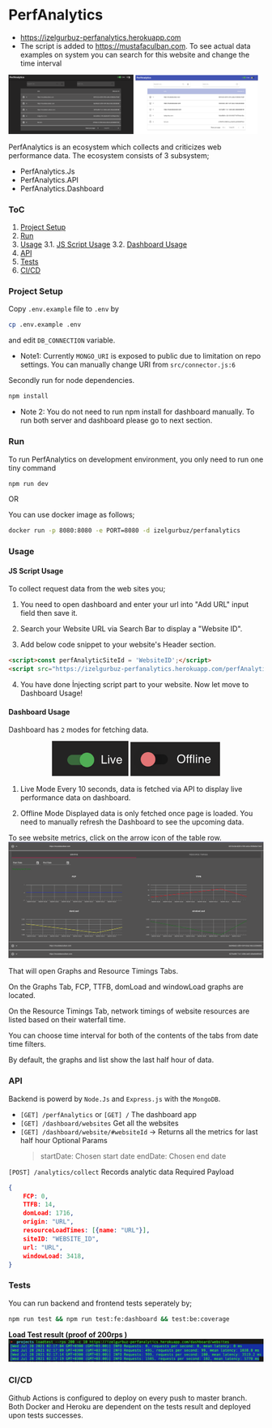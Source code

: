 # PerfAnalytics

- https://izelgurbuz-perfanalytics.herokuapp.com
- The script is added to https://mustafaculban.com. To see actual data examples on system you can search for this website and change the time interval 

<p float="left">
  <img src="images/dark.png?raw=true" width="49%" />
  <img src="images/light.png?raw=true" width="48%" /> 
</p>


PerfAnalytics is an ecosystem which collects and criticizes web performance data. The ecosystem consists
of 3 subsystem;

- PerfAnalytics.Js
- PerfAnalytics.API
- PerfAnalytics.Dashboard

### ToC

1. [Project Setup](#project-setup)
2. [Run](#run)
3. [Usage](#usage)
3.1. [JS Script Usage](#script-usage)
3.2. [Dashboard Usage](#dashboard-usage)
4. [API](#api)
5. [Tests](#tests)
6. [CI/CD](#cicd)

### Project Setup
Copy `.env.example` file to `.env` by 

```bash
cp .env.example .env
```

and edit `DB_CONNECTION` variable.

- Note1: Currently `MONGO_URI` is exposed to public due to limitation on repo settings. You can manually change URI from `src/connector.js:6`

Secondly run for node dependencies.
```bash
npm install
````

- Note 2: You do not need to run npm install for dashboard manually. To run both server and dashboard please go to next section.


### Run

To run PerfAnalytics on development environment, you only need to run one tiny command
```bash
npm run dev
```

OR

You can use docker image as follows;

```bash
docker run -p 8080:8080 -e PORT=8080 -d izelgurbuz/perfanalytics
```
### Usage

#### JS Script Usage

To collect request data from the web sites you;
1. You need to open dashboard and enter your url into "Add URL" input field then save it.

2. Search your Website URL via Search Bar to display a "Website ID".

3. Add below code snippet to your website's Header section.

```html
<script>const perfAnalyticSiteId = 'WebsiteID';</script>
<script src="https://izelgurbuz-perfanalytics.herokuapp.com/perfAnalytics.js"></script>
```
4. You have done İnjecting script part to your website. Now let move to Dashboard Usage!


#### Dashboard Usage

Dashboard has `2` modes for fetching data.
<center>
<p>
  <img src="images/live-switch.png?raw=true" width="30%" />
  <img src="images/offline-switch.png?raw=true" width="35%" /> 
</p>
</center>

1. Live Mode
Every 10 seconds, data is fetched via API to display live performance data on dashboard.

2. Offline Mode
Displayed data is only fetched once page is loaded. You need to manually refresh the Dashboard to see the upcoming data.


To see website metrics, click on the arrow icon of the table row.
<img src="images/opened-content.png?raw=true" width="100%" />

That will open Graphs and Resource Timings Tabs. 

On the Graphs Tab, FCP, TTFB, domLoad and windowLoad graphs are located.

On the Resource Timings Tab, network timings of website resources are listed based on their waterfall time.

You can choose time interval for both of the contents of the tabs from date time filters.

By default, the graphs and list show the last half hour of data.


### API

Backend is powerd by `Node.Js` and `Express.js` with the `MongoDB`.

- `[GET] /perfAnalytics` or `[GET] /`
The dashboard app
- `[GET] /dashboard/websites`
Get all the websites
- `[GET] /dashboard/website/#websiteId` -> Returns all the metrics for last half hour
Optional Params
    > startDate: Chosen start date
    > endDate: Chosen end date


`[POST] /analytics/collect`
Records analytic data
Required Payload

```json
{
    FCP: 0,
    TTFB: 14,
    domLoad: 1716,
    origin: "URL",
    resourceLoadTimes: [{name: "URL"}],
    siteID: "WEBSITE_ID",
    url: "URL",
    windowLoad: 3418,  
}
```

### Tests

You can run backend and frontend tests seperately by;

```bash
npm run test && npm run test:fe:dashboard && test:be:coverage
```

<b>Load Test result (proof of 200rps )</b>
<img src="images/loadtest.png?raw=true" width="100%" />


### CI/CD
Github Actions is configured to deploy on every push to master branch.
Both Docker and Heroku are dependent on the tests result and deployed upon tests successes.
